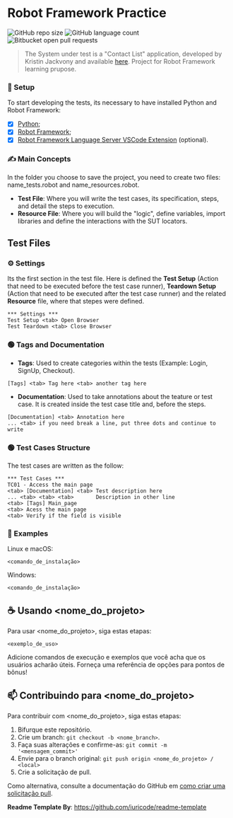 # Robot Framework Practice

![GitHub repo size](https://img.shields.io/github/repo-size/iuricode/README-template?style=for-the-badge)
![GitHub language count](https://img.shields.io/github/languages/count/iuricode/README-template?style=for-the-badge)
![Bitbucket open pull requests](https://img.shields.io/bitbucket/pr-raw/iuricode/README-template?style=for-the-badge)


> The System under test is a "Contact List" application, developed by Kristin Jackvony and available [here](https://thinking-tester-contact-list.herokuapp.com/).  Project for Robot Framework learning prupose.

### 🤖 Setup

To start developing the tests, its necessary to have installed Python and Robot Framework:

- [x] [Python](https://robotframework.org/robotframework/latest/RobotFrameworkUserGuide.html#python-installation);
- [x] [Robot Framework](https://robotframework.org/robotframework/latest/RobotFrameworkUserGuide.html#installing-and-uninstalling-robot-framework);
- [x] [Robot Framework Language Server VSCode Extension](https://marketplace.visualstudio.com/items?itemName=robocorp.robotframework-lsp) (optional).

### ✍ Main Concepts

In the folder you choose to save the project, you need to create two files: name_tests.robot and name_resources.robot.

- **Test File**: Where you will write the test cases, its specification, steps, and detail the steps to execution.
- **Resource File**: Where you will build the "logic", define variables, import libraries and define the interactions with the SUT locators.


## Test Files


### ⚙ Settings

Its the first section in the test file. Here is defined the **Test Setup** (Action that need to be executed before the test case runner), **Teardown Setup** (Action that need to be executed after the test case runner) and the related **Resource** file, where that stepes were defined.

```
*** Settings ***
Test Setup <tab> Open Browser
Test Teardown <tab> Close Browser
```

### 🟢 Tags and Documentation

- **Tags**: Used to create categories within the tests (Example: Login, SignUp, Checkout).

```
[Tags] <tab> Tag here <tab> another tag here
```
- **Documentation**: Used to take annotations about the teature or test case. It is created inside the test case title and, before the steps.
```
[Documentation] <tab> Annotation here
... <tab> if you need break a line, put three dots and continue to write
```

### 🟢 Test Cases Structure

The test cases are written as the follow:

```
*** Test Cases ***
TC01 - Access the main page
<tab> [Documentation] <tab> Test description here
... <tab> <tab> <tab>       Description in other line
<tab> [Tags] Main_page
<tab> Acess the main page
<tab> Verify if the field is visible
```


### 🚀 Examples

Linux e macOS:

```
<comando_de_instalação>
```

Windows:

```
<comando_de_instalação>
```

## ☕ Usando <nome_do_projeto>

Para usar <nome_do_projeto>, siga estas etapas:

```
<exemplo_de_uso>
```

Adicione comandos de execução e exemplos que você acha que os usuários acharão úteis. Forneça uma referência de opções para pontos de bônus!

## 📫 Contribuindo para <nome_do_projeto>

Para contribuir com <nome_do_projeto>, siga estas etapas:

1. Bifurque este repositório.
2. Crie um branch: `git checkout -b <nome_branch>`.
3. Faça suas alterações e confirme-as: `git commit -m '<mensagem_commit>'`
4. Envie para o branch original: `git push origin <nome_do_projeto> / <local>`
5. Crie a solicitação de pull.

Como alternativa, consulte a documentação do GitHub em [como criar uma solicitação pull](https://help.github.com/en/github/collaborating-with-issues-and-pull-requests/creating-a-pull-request).


**Readme Template By**: https://github.com/iuricode/readme-template